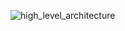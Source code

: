 ![high_level_architecture](https://user-images.githubusercontent.com/47402226/54256413-5055ea80-4532-11e9-87cc-c2a304588f1e.png)
